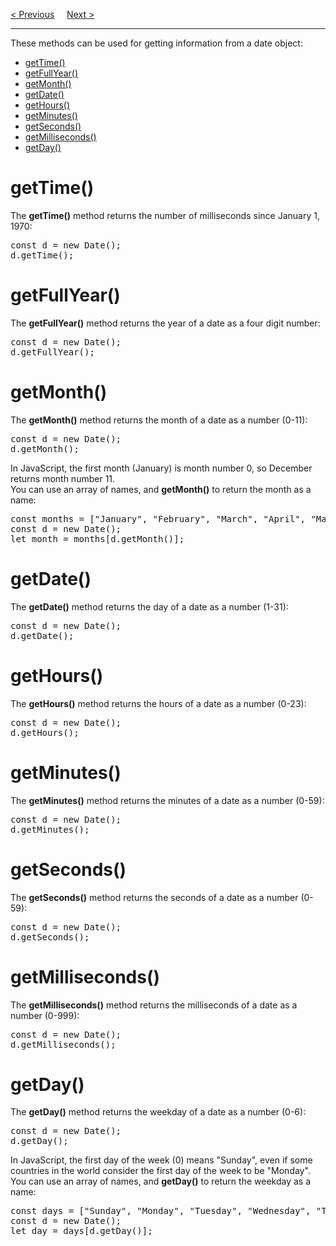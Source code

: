 <a href="/JS/Date/Formats.md">&lt; Previous</a>
&nbsp;&nbsp;&nbsp;
<a href="/JS/Date/Set-Methods.md">Next &gt;</a>
<hr>
These methods can be used for getting information from a date object:
<ul>
  <li><a href="#getTime">getTime()</a></li>
  <li><a href="#getFullYear">getFullYear()</a></li>
  <li><a href="#getMonth">getMonth()</a></li>
  <li><a href="#getDate">getDate()</a></li>
  <li><a href="#getHours">getHours()</a></li>
  <li><a href="#getMinutes">getMinutes()</a></li>
  <li><a href="#getSeconds">getSeconds()</a></li>
  <li><a href="#getMilliseconds">getMilliseconds()</a></li>
  <li><a href="#getDay">getDay()</a></li>
</ul>
<h1>getTime()</h1>
The <b>getTime()</b> method returns the number of milliseconds since January 1, 1970:
<pre>
const d = new Date();
d.getTime();
</pre>
<h1>getFullYear()</h1>
The <b>getFullYear()</b> method returns the year of a date as a four digit number:
<pre>
const d = new Date();
d.getFullYear();
</pre>
<h1>getMonth()</h1>
The <b>getMonth()</b> method returns the month of a date as a number (0-11):
<pre>
const d = new Date();
d.getMonth();
</pre>
In JavaScript, the first month (January) is month number 0, so December returns month number 11.
<br>
You can use an array of names, and <b>getMonth()</b> to return the month as a name:
<pre>
const months = ["January", "February", "March", "April", "May", "June", "July", "August", "September", "October", "November", "December"];
const d = new Date();
let month = months[d.getMonth()];
</pre>
<h1>getDate()</h1>
The <b>getDate()</b> method returns the day of a date as a number (1-31):
<pre>
const d = new Date();
d.getDate();
</pre>
<h1>getHours()</h1>
The <b>getHours()</b> method returns the hours of a date as a number (0-23):
<pre>
const d = new Date();
d.getHours();
</pre>
<h1>getMinutes()</h1>
The <b>getMinutes()</b> method returns the minutes of a date as a number (0-59):
<pre>
const d = new Date();
d.getMinutes();
</pre>
<h1>getSeconds()</h1>
The <b>getSeconds()</b> method returns the seconds of a date as a number (0-59):
<pre>
const d = new Date();
d.getSeconds();
</pre>
<h1>getMilliseconds()</h1>
The <b>getMilliseconds()</b> method returns the milliseconds of a date as a number (0-999):
<pre>
const d = new Date();
d.getMilliseconds();
</pre>
<h1>getDay()</h1>
The <b>getDay()</b> method returns the weekday of a date as a number (0-6):
<pre>
const d = new Date();
d.getDay();
</pre>
In JavaScript, the first day of the week (0) means "Sunday", even if some countries in the world consider the first day of the week to be "Monday".
<br>
You can use an array of names, and <b>getDay()</b> to return the weekday as a name:
<pre>
const days = ["Sunday", "Monday", "Tuesday", "Wednesday", "Thursday", "Friday", "Saturday"];
const d = new Date();
let day = days[d.getDay()];
</pre>
